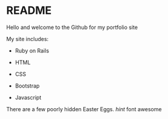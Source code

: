 # README

Hello and welcome to the Github for my portfolio site

My site includes:

* Ruby on Rails 

* HTML

* CSS

* Bootstrap

* Javascript

There are a few poorly hidden Easter Eggs. *hint* font awesome
